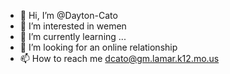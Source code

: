 - 👋 Hi, I’m @Dayton-Cato
- 👀 I’m interested in wemen
- 🌱 I’m currently learning ...
- 💞️ I’m looking for an online relationship
- 📫 How to reach me dcato@gm.lamar.k12.mo.us<!---
Dayton-Cato/Dayton-Cato is a ✨ special ✨ repository because its `README.md` (this file) appears on your GitHub profile.
You can click the Preview link to take a look at your changes.
--->
